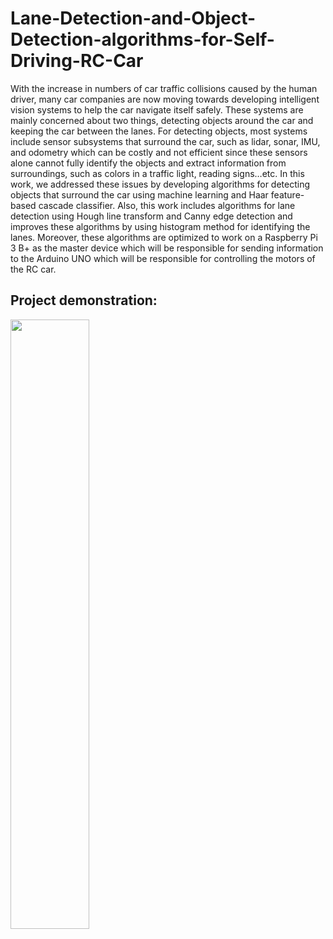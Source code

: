 # Lane-Detection-and-Object-Detection-algorithms-for-Self-Driving-RC-Car
With the increase in numbers of car traffic collisions caused by the human  driver, many car companies are now moving towards developing intelligent vision systems to help the car navigate itself safely. These systems are mainly  concerned about two things, detecting objects around the car and keeping the car  between the lanes. For detecting objects, most systems include sensor subsystems that surround the car, such as lidar, sonar, IMU, and odometry which  can be costly and not efficient since these sensors alone cannot fully identify the  objects and extract information from surroundings, such as colors in a traffic  light, reading signs…etc. In this work, we addressed these issues by developing algorithms for detecting objects that surround the car using machine learning and  Haar feature-based cascade classifier. Also, this work includes algorithms for  lane detection using Hough line transform and Canny edge detection and  improves these algorithms by using histogram method for identifying the lanes. Moreover, these algorithms are optimized to work on a Raspberry Pi 3 B+ as the master device which will be responsible for sending information to the Arduino  UNO which will be responsible for controlling the motors of the RC car.

## Project demonstration:


[<img src="https://i9.ytimg.com/vi/LfjG-SfHtPo/mqdefault.jpg?v=630d2723&sqp=CPjMtJgG&rs=AOn4CLCUkdU-Bj-jc-9tZz6OTylKygW8jg" width="50%">](https://www.youtube.com/watch?v=LfjG-SfHtPo "Lane Detection and Object Detection for Self-Driving RC Car Demonstration")
